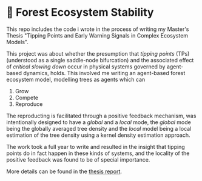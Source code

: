 # 🌳 Forest Ecosystem Stability
This repo includes the code i wrote in the process of writing my Master's Thesis "Tipping Points and Early Warning Signals in Complex Ecosystem Models". 

This project was about whether the presumption that *tipping points* (TPs) (understood as a single saddle-node bifurcation) and the associated effect of *critical slowing down* occur in physical systems governed by agent-based dynamics, holds. This involved me writing an agent-based forest ecosystem model, modelling trees as agents which can
1. Grow
2. Compete
3. Reproduce

The reproducting is facilitated through a positive feedback mechanism, was intentionally designed to have a *global* and a *local* mode, the *global* mode being the globally averaged tree density and the *local* model being a local estimation of the tree density using a kernel density estimation approach.

The work took a full year to write and resulted in the insight that tipping points do in fact happen in these kinds of systems, and the locality of the positive feedback was found to be of special importance.

More details can be found in the [thesis report](https://github.com/carlivas/Master-Project/blob/main/Tipping%20points%20and%20early%20warning%20signals%20in%20complex%20ecosystem%20models_Carl%20Ivarsen%20Askehave.pdf).
